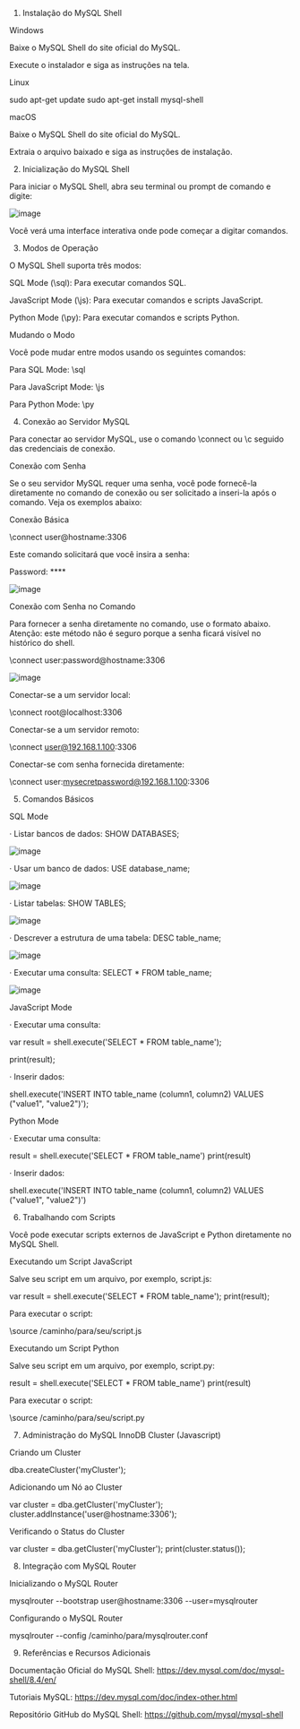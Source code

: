 1. Instalação do MySQL Shell

Windows

Baixe o MySQL Shell do site oficial do MySQL.

Execute o instalador e siga as instruções na tela.

Linux

sudo apt-get update sudo apt-get install mysql-shell

macOS

Baixe o MySQL Shell do site oficial do MySQL.

Extraia o arquivo baixado e siga as instruções de instalação.

 

2. Inicialização do MySQL Shell

Para iniciar o MySQL Shell, abra seu terminal ou prompt de comando e digite:

![image](https://github.com/caiakos/CC1/assets/104407618/21694065-a99a-4c9d-bc39-0f23abe73f69)

Você verá uma interface interativa onde pode começar a digitar comandos.

 

3. Modos de Operação

O MySQL Shell suporta três modos:

SQL Mode (\sql): Para executar comandos SQL.

JavaScript Mode (\js): Para executar comandos e scripts JavaScript.

Python Mode (\py): Para executar comandos e scripts Python.

 

Mudando o Modo

Você pode mudar entre modos usando os seguintes comandos:

Para SQL Mode: \sql

Para JavaScript Mode: \js

Para Python Mode: \py

 

4. Conexão ao Servidor MySQL

Para conectar ao servidor MySQL, use o comando \connect ou \c seguido das credenciais de conexão.

Conexão com Senha

Se o seu servidor MySQL requer uma senha, você pode fornecê-la diretamente no comando de conexão ou ser solicitado a inseri-la após o comando. Veja os exemplos abaixo:

Conexão Básica

\connect user@hostname:3306

Este comando solicitará que você insira a senha:

Password: ****

![image](https://github.com/caiakos/CC1/assets/104407618/4c7b743d-92bc-4f44-b805-a1b0193328a4)

Conexão com Senha no Comando

Para fornecer a senha diretamente no comando, use o formato abaixo. Atenção: este método não é seguro porque a senha ficará visível no histórico do shell.

\connect user:password@hostname:3306

![image](https://github.com/caiakos/CC1/assets/104407618/0f7567dd-77ab-4b9d-958b-1d9addda4c5b)

Conectar-se a um servidor local:

\connect root@localhost:3306

Conectar-se a um servidor remoto:

\connect user@192.168.1.100:3306

Conectar-se com senha fornecida diretamente:

\connect user:mysecretpassword@192.168.1.100:3306

 

5. Comandos Básicos

SQL Mode

·         Listar bancos de dados: SHOW DATABASES;

 ![image](https://github.com/caiakos/CC1/assets/104407618/5d50d71a-82d4-44b7-bbe8-a4a6930979e2)

·         Usar um banco de dados: USE database_name;

![image](https://github.com/caiakos/CC1/assets/104407618/ed0803a6-4fac-4d04-8ed5-3b85c0738d3d)


·         Listar tabelas: SHOW TABLES;

![image](https://github.com/caiakos/CC1/assets/104407618/694045fe-294a-49e6-b935-5e07e14713bd)

·         Descrever a estrutura de uma tabela: DESC table_name;

![image](https://github.com/caiakos/CC1/assets/104407618/416734ba-b7c0-490b-a798-f81651de7e6e)

·         Executar uma consulta: SELECT * FROM table_name;

![image](https://github.com/caiakos/CC1/assets/104407618/d3e4bfad-ea05-4f64-ae28-faf324785460)

JavaScript Mode

·         Executar uma consulta:

var result = shell.execute('SELECT * FROM table_name');

print(result);

·         Inserir dados:

shell.execute('INSERT INTO table_name (column1, column2) VALUES ("value1", "value2")');

Python Mode

·         Executar uma consulta:

result = shell.execute('SELECT * FROM table_name') print(result)

·         Inserir dados:

shell.execute('INSERT INTO table_name (column1, column2) VALUES ("value1", "value2")')



6. Trabalhando com Scripts

Você pode executar scripts externos de JavaScript e Python diretamente no MySQL Shell.



Executando um Script JavaScript

Salve seu script em um arquivo, por exemplo, script.js:

var result = shell.execute('SELECT * FROM table_name'); print(result);

Para executar o script:

\source /caminho/para/seu/script.js

 

Executando um Script Python

Salve seu script em um arquivo, por exemplo, script.py:

result = shell.execute('SELECT * FROM table_name') print(result)

Para executar o script:

\source /caminho/para/seu/script.py

 

7. Administração do MySQL InnoDB Cluster (Javascript)

Criando um Cluster

dba.createCluster('myCluster');

Adicionando um Nó ao Cluster

var cluster = dba.getCluster('myCluster'); cluster.addInstance('user@hostname:3306');

Verificando o Status do Cluster

var cluster = dba.getCluster('myCluster'); print(cluster.status());

 

8. Integração com MySQL Router

Inicializando o MySQL Router

mysqlrouter --bootstrap user@hostname:3306 --user=mysqlrouter

Configurando o MySQL Router

mysqlrouter --config /caminho/para/mysqlrouter.conf

 

9. Referências e Recursos Adicionais

Documentação Oficial do MySQL Shell: https://dev.mysql.com/doc/mysql-shell/8.4/en/

Tutoriais MySQL: https://dev.mysql.com/doc/index-other.html

Repositório GitHub do MySQL Shell: https://github.com/mysql/mysql-shell
